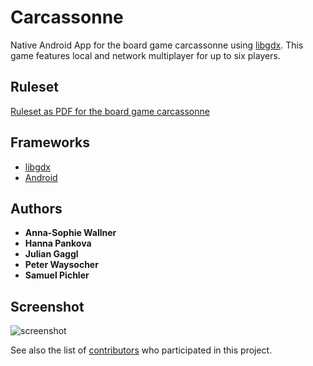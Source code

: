 # Carcassonne
Native Android App for the board game carcassonne using [libgdx](https://libgdx.badlogicgames.com/). This game features local and network multiplayer for up to six players.
## Ruleset
[Ruleset as PDF for the board game carcassonne](https://images.zmangames.com/filer_public/d5/20/d5208d61-8583-478b-a06d-b49fc9cd7aaa/zm7810_carcassonne_rules.pdf)
## Frameworks
* [libgdx](https://libgdx.badlogicgames.com/)
* [Android](https://developer.android.com/)
## Authors
* **Anna-Sophie Wallner**
* **Hanna Pankova**
* **Julian Gaggl**
* **Peter Waysocher**
* **Samuel Pichler**
## Screenshot
![screenshot](https://i.ibb.co/4mw2Z8c/Screenshot-1559627934.png)

See also the list of [contributors](https://github.com/your/project/contributors) who participated in this project.
